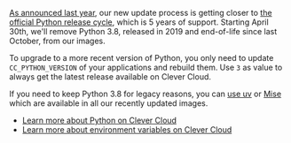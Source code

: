 
[As announced last year](/developers/changelog/2024/10-01-python-image-changes/), our new update process is getting closer to [the official Python release cycle](https://devguide.python.org/versions/#python-release-cycle), which is 5 years of support. Starting April 30th, we'll remove Python 3.8, released in 2019 and end-of-life since last October, from our images.

To upgrade to a more recent version of Python, you only need to update `CC_PYTHON_VERSION` of your applications and rebuild them. Use `3` as value to always get the latest release available on Clever Cloud.

If you need to keep Python 3.8 for legacy reasons, you can [use uv](https://docs.astral.sh/uv/guides/install-python/#installing-a-specific-version) or [Mise](https://mise.jdx.dev/lang/python.html) which are available in all our recently updated images.

* [Learn more about Python on Clever Cloud](/developers/doc/applications/python/)
* [Learn more about environment variables on Clever Cloud](/developers/doc/reference/reference-environment-variables/)


